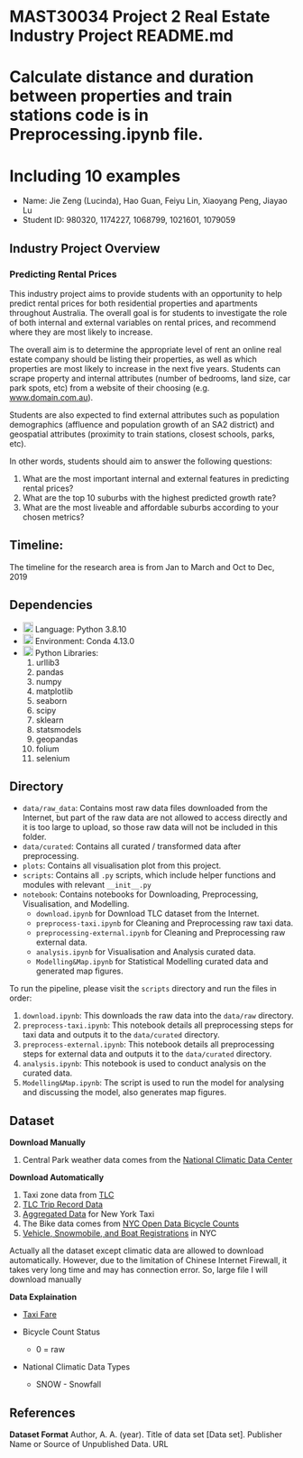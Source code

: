 # MAST30034 Project 2 Real Estate Industry Project README.md


# Calculate distance and duration between properties and train stations code is in Preprocessing.ipynb file.
# Including 10 examples

- Name: Jie Zeng (Lucinda), Hao Guan, Feiyu Lin, Xiaoyang Peng, Jiayao Lu
- Student ID: 980320, 1174227, 1068799, 1021601, 1079059

## Industry Project Overview

### Predicting Rental Prices
This industry project aims to provide students with an opportunity to help predict rental prices for
both residential properties and apartments throughout Australia. The overall goal is for students to
investigate the role of both internal and external variables on rental prices, and recommend where
they are most likely to increase.

The overall aim is to determine the appropriate level of rent an online real estate company should be
listing their properties, as well as which properties are most likely to increase in the next five years.
Students can scrape property and internal attributes (number of bedrooms, land size, car park spots,
etc) from a website of their choosing (e.g. www.domain.com.au).

Students are also expected to find external attributes such as population demographics (affluence and
population growth of an SA2 district) and geospatial attributes (proximity to train stations, closest
schools, parks, etc).

In other words, students should aim to answer the following questions:
1. What are the most important internal and external features in predicting rental prices?
2. What are the top 10 suburbs with the highest predicted growth rate?
3. What are the most liveable and affordable suburbs according to your chosen metrics?

## Timeline:
The timeline for the research area is from Jan to March and Oct to Dec, 2019

 ## Dependencies
 - <img src="https://iconape.com/wp-content/files/zt/11663/png/python.png" width="18" height="18"/> Language: Python 3.8.10
 - <img src="https://iconape.com/wp-content/files/lw/17759/png/cib-anaconda.png" width="18" height="18"/> Environment: Conda 4.13.0
 - <img src="https://iconape.com/wp-content/files/zt/11663/png/python.png" width="18" height="18"/> Python Libraries: 
   1. urllib3
   2. pandas
   3. numpy
   4. matplotlib
   5. seaborn
   6. scipy
   7. sklearn
   8. statsmodels
   9. geopandas
   10. folium
   11. selenium

 ## Directory
 - `data/raw_data`: Contains most raw data files downloaded from the Internet, but part of the raw data are not allowed to access directly and it is too large to upload, so those raw data will not be included in this folder.
 - `data/curated`: Contains all curated / transformed data after preprocessing.
 - `plots`: Contains all visualisation plot from this project.
 - `scripts`: Contains all `.py` scripts, which include helper functions and modules with relevant `__init__.py`
 - `notebook`: Contains notebooks for Downloading, Preprocessing, Visualisation, and Modelling.
    - `download.ipynb` for Download TLC dataset from the Internet.
    - `preprocess-taxi.ipynb` for Cleaning and Preprocessing raw taxi data.
    - `preprocessing-external.ipynb` for Cleaning and Preprocessing raw external data.
    - `analysis.ipynb` for Visualisation and Analysis curated data.
    - `Modelling&Map.ipynb` for Statistical Modelling curated data and generated map figures.


To run the pipeline, please visit the `scripts` directory and run the files in order:
1. `download.ipynb`: This downloads the raw data into the `data/raw` directory.
2. `preprocess-taxi.ipynb`: This notebook details all preprocessing steps for taxi data and outputs it to the `data/curated` directory.
3. `preprocess-external.ipynb`: This notebook details all preprocessing steps for external data and outputs it to the `data/curated` directory.
4. `analysis.ipynb`: This notebook is used to conduct analysis on the curated data.
5. `Modelling&Map.ipynb`: The script is used to run the model for analysing and discussing the model, also generates map figures.



 ## Dataset

 **Download Manually**
 1. Central Park weather data comes from the [National Climatic Data Center](https://www.ncdc.noaa.gov/cdo-web/datasets/GHCND/stations/GHCND:USW00094728/detail)


**Download Automatically**
1. Taxi zone data from [TLC](https://www1.nyc.gov/site/tlc/about/tlc-trip-record-data.page)
2. [TLC Trip Record Data](https://www1.nyc.gov/site/tlc/about/tlc-trip-record-data.page)
3. [Aggregated Data](https://www1.nyc.gov/site/tlc/about/aggregated-reports.page) for New York Taxi
4. The Bike data comes from [NYC Open Data Bicycle Counts](https://data.cityofnewyork.us/Transportation/Bicycle-Counts/uczf-rk3c)
5. [Vehicle, Snowmobile, and Boat Registrations](https://data.ny.gov/Transportation/Vehicle-Snowmobile-and-Boat-Registrations/w4pv-hbkt) in NYC

Actually all the dataset except climatic data are allowed to download automatically. However, due to the limitation of Chinese Internet Firewall, it takes very long time and may has connection error. So, large file I will download manually

**Data Explaination**
- [Taxi Fare](https://www1.nyc.gov/site/tlc/passengers/taxi-fare.page)
- Bicycle Count Status
  - 0 = raw

- National Climatic Data Types
  - SNOW - Snowfall


## References


**Dataset Format**
Author, A. A. (year). Title of data set [Data set]. Publisher Name or Source of Unpublished Data. URL

